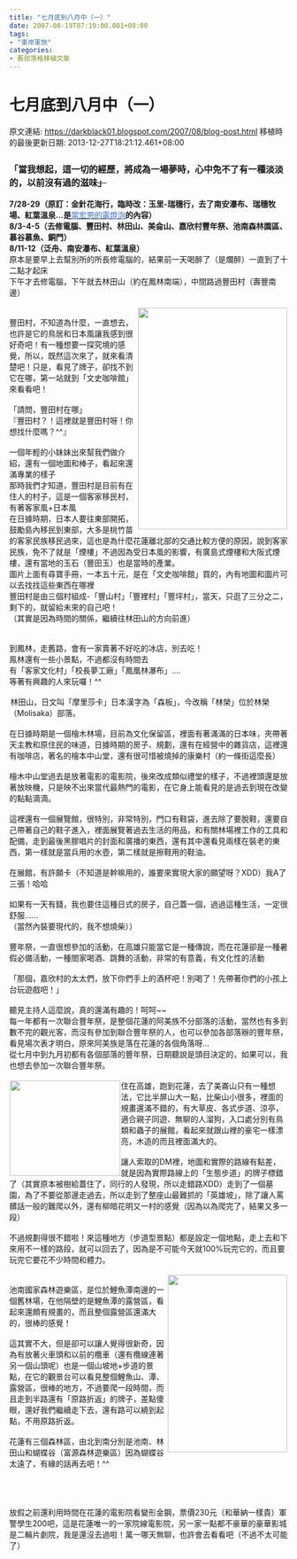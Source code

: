 ```yaml
---
title: "七月底到八月中（一）"
date: 2007-08-19T07:19:00.001+08:00
tags: 
- "東岸軍旅"
categories:
- 舊部落格移植文章
---
```


# 七月底到八月中（一）

原文連結: https://darkblack01.blogspot.com/2007/08/blog-post.html
移植時的最後更新日期: 2013-12-27T18:21:12.461+08:00

<span style="font-size: x-small;"><strong><br /><span style="font-size: medium;">「當我想起，這一切的經歷，將成為一場夢時，心中免不了有一種淡淡的，以前沒有過的滋味~~」</span><br /></strong></span><br /><a name='more'></a><img alt="" src="http://2.bp.blogspot.com/-j_RSSWymEN8/TmwOPsqfQ0I/AAAAAAAAAt0/gaT2I-v0s10/s1600/1187417836-%25E6%25B2%2592%25E7%2585%25A7%25E7%2589%2587%25E5%258F%25AA%25E5%25A5%25BD___%25E6%258B%25BFDM.jpg" /><br /><strong>7/28-29（原訂：金針花海行，臨時改：玉里-瑞穗行，去了南安瀑布、瑞穗牧場、紅葉溫泉...是</strong><a href="http://www.wretch.cc/blog/darkblack&amp;article_id=7603125"><span style="color: #3366cc;">當宏恩的電燈泡</span></a><strong>的內容）</strong><br /><strong>8/3-4-5（去修電腦、豐田村、林田山、美侖山、嘉欣村豐年祭、池南森林園區、慕谷慕魚、銅門）<br />8/11-12（泛舟、南安瀑布、紅葉溫泉）</strong><br />原本是要早上去幫別所的所長修電腦的，結果前一天喝醉了（是爛醉）一直到了十二點才起床<br />下午才去修電腦，下午就去林田山（約在鳳林南端），中間路過豐田村（壽豐南邊）<br /><br /><img align="right" alt="" height="400" hspace="1" src="http://1.bp.blogspot.com/-Co1B9pe1Z8Q/TmwNvPe6ANI/AAAAAAAAAso/Nmwf6m6X9JU/s400/1187417843.jpg" vspace="1" width="270" /><br />豐田村，不知道為什麼，一直想去，也許是它的鳥居和日本風讓我感到很好奇吧！有一種想要一探究境的感覺，所以，既然這次來了，就來看清楚吧！只是，看見了牌子，卻找不到它在哪，第一站就到「文史咖啡館」來看看吧！<br /><br />「請問，豐田村在哪」<br />『豐田村？！這裡就是豐田村呀！你想找什麼嗎？^^』<br /><br />一個年輕的小妹妹出來幫我們做介紹，還有一個地圖和棒子，看起來還滿專業的樣子<br />那時我們才知道，豐田村是目前有在住人的村子，這是一個客家移民村，有著客家風+日本風<br />在日據時期，日本人要往東部開拓，鼓勵島內移民到東部，大多是桃竹苗的客家民族移民過來，這也是為什麼花蓮離北部的交通比較方便的原因，說到客家民族，免不了就是「煙樓」不過因為受日本風的影響，有廣島式煙樓和大阪式煙樓，還有當地的玉石（豐田玉）也是當時的產業。<br />圖片上面有尋寶手冊，一本五十元，是在「文史咖啡館」買的，內有地圖和圖片可以去找找這些東西在哪裡<br />豐田村是由三個村組成-「豐山村」「豐裡村」「豐坪村」，當天，只逛了三分之二，剩下的，就留給未來的自己吧！<br />（其實是因為時間的關係，繼續往林田山的方向前進）<br /><br /><br />到鳳林，走舊路，會有一家賣著不好吃的冰店，別去吃！<br />鳯林還有一些小景點，不過都沒有時間去<br />有「客家文化村」「校長夢工廠」「鳳凰林瀑布」....<br />等著有興趣的人來玩囉！^^<br /><br /><img align="left" alt="" hspace="1" src="http://2.bp.blogspot.com/-ZMN9Q6C9tjo/TmwOOIlsEXI/AAAAAAAAAtw/q5ymHqTjp3c/s1600/1187417838.jpg" vspace="1" />林田山，日文叫「摩里莎卡」日本漢字為「森板」，今改稱「林榮」位於林榮（Molisaka）部落。<br /><br />在日據時期是一個檜木林場，目前為文化保留區，裡面有著滿滿的日本味，夾帶著天主教和原住民的味道，日據時期的房子、規劃，還有在經營中的雜貨店，這裡還有咖啡店，著名的檜本中山堂，還有很可惜被燒掉的康樂村（約一條街這麼長）<br /><br />檜木中山堂過去是放著電影的電影院，後來改成類似禮堂的樣子，不過裡頭還是放著放映機，只是映不出來當代最熱門的電影，在它身上能看見的是過去到現在改變的點點滴滴。<br /><br />這裡還有一個展覽館，很特別，非常特別，門口有鞋袋，進去除了要脫鞋，還要自己帶著自己的鞋子進入，裡面展覽著過去生活的用品，和有關林場裡工作的工具和配備，走到最後黑膠唱片的封面和廣播的東西，還有其中還看見兩樣在裝老的東西，第一樣就是當兵用的水壺，第二樣就是擦鞋用的鞋油。<br /><br />在展館，有許願卡（不知道是幹嘛用的，誰要來實現大家的願望呀？XDD）我A了三張！哈哈~~<br /><br />如果有一天有錢，我也要住這種日式的房子，自己蓋一個，過過這種生活，一定很舒服......<br />（當然內裝要現代的，我不想燒柴））<br /><br /><img alt="" src="http://1.bp.blogspot.com/-oeDdmZdvmXY/TmwNri6j6uI/AAAAAAAAAsU/E3KSkfCbub4/s1600/1187417844.jpg" /><br />豐年祭，一直很想參加的活動，在高雄只能當它是一種傳說，而在花蓮卻是一種暑假必備活動，一種閤家喝酒、跳舞的活動，非常的有意義，有文化性的活動<br /><br />「那個，嘉欣村的太太們，放下你們手上的酒杯吧！別喝了！先帶著你們的小孩上台玩遊戲吧！」<br /><br />聽見主持人這麼說，真的還滿有趣的！呵呵~~<br />每一年都有一次聯合豐年祭，是整個花蓮的阿美族不分部落的活動，當然也有多到數不完的觀光客，而沒有參加到聯合豐年祭的人，也可以參加各部落辦的豐年祭，看見場次表才明白，原來阿美族是落在花蓮的各個角落呀...<br />從七月中到九月初都有各個部落的豐年祭，日期聽說是頭目決定的，如果可以，我也想去參加一次聯合豐年祭。<br /><br /><img align="left" alt="" height="172" hspace="1" src="http://2.bp.blogspot.com/-zgFKiuunM6U/TmwPGilf0WI/AAAAAAAAAxE/IwwiYDI88uQ/s200/1187417840.jpg" vspace="1" width="200" />住在高雄，跑到花蓮，去了美崙山只有一種想法，它比半屏山大一點，比柴山小很多，裡面的規畫還滿不錯的，有大草皮、各式步道、涼亭，適合親子同遊、無聊的人溜狗，入口處分別有鳥類和蟲子的展館，看起來就跟山裡的豪宅一樣漂亮，木造的而且裡面滿大的。<br /><br />讓人索取的DM裡，地圖和實際的路線有點差，就是因為實際路線上的「生態步道」的牌子標錯了（其實原本被樹給蓋住了，同行的人發現，所以走錯路XDD）走到了一個墓園，為了不要從那邊走過去，所以走到了整座山最難抓的「英雄坡」，除了讓人罵髒話一般的難爬以外，還有柳暗花明又一村的感覺（因為以為爬完了，結果又多一段）<br /><br />不過規劃得很不錯啦！來這種地方（步道型景點）都是設定一個地點，走上去和下來用不一樣的路段，就可以回去了，因為是不可能今天就100%玩完它的，而且要玩完它要花不少時間和體力。<br /><br /><img align="right" alt="" height="320" hspace="1" src="http://3.bp.blogspot.com/-5NHbKtjiGRY/TmwOF9GUGxI/AAAAAAAAAtk/vq0qMI1n_Xs/s320/1187417837.jpg" vspace="1" width="216" /><br />池南國家森林遊樂區，是位於鯉魚潭南邊的一個舊林場，在他隔壁的是鯉魚潭的露營區，看起來還頗有規畫的，而且整個露營區還滿大的，很棒的感覺！<br /><br />這其實不大，但是卻可以讓人覺得很新奇，因為有放著火車頭和以前的欖車（還有欖線連著另一個山頭呢）也是一個山坡地+步道的景點，在它的觀景台可以看見整個鯉魚山、潭、露營區，很棒的地方，不過要爬一段時間，而且走到半路還有「原路折返」的牌子，差點傻眼，還好我們繼續走下去，還有路可以繞到起點，不用原路折返。<br /><br />花蓮有三個森林區，由北到南分別是池南、林田山和蝴蝶谷（富源森林遊樂區）因為蝴蝶谷太遠了，有緣的話再去吧！^^<br /><br /><br /><br /><img align="left" alt="" hspace="1" src="http://4.bp.blogspot.com/-yjUJyNTP47k/TmwNzn3rYQI/AAAAAAAAAsw/zKCDXJ7yWu4/s320/1187417845.jpg" vspace="1" /><br />放假之前還利用時間在花蓮的電影院看變形金鋼，票價230元（和華納一樣貴）軍警學生200吧，這是花蓮唯一的一家院線電影院，另一家一點都不豪華的豪華影城是二輪片劇院，我是還沒去過啦！萬一哪天無聊，也許會去看看吧（不過不太可能了）

